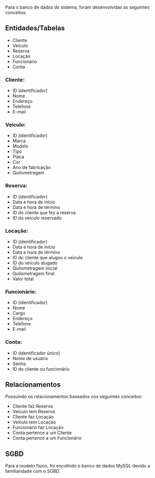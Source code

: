 Para o banco de dados do sistema, foram desenvolvidas as seguintes conceitos:

## Entidades/Tabelas
-   Cliente
-   Veículo
-   Reserva
-   Locação
-   Funcionário
-   Conta

### Cliente:
-   ID (identificador)
-   Nome
-   Endereço
-   Telefone
-   E-mail

### Veículo:
-   ID (identificador)
-   Marca
-   Modelo
-   Tipo
-   Placa
-   Cor
-   Ano de fabricação
-   Quilometragem

### Reserva:
-   ID (identificador)
-   Data e hora de início
-   Data e hora de término
-   ID do cliente que fez a reserva
-   ID do veículo reservado

### Locação:

-   ID (identificador)
-   Data e hora de início
-   Data e hora de término
-   ID do cliente que alugou o veículo
-   ID do veículo alugado
-   Quilometragem inicial
-   Quilometragem final
-   Valor total

### Funcionário:

-   ID (identificador)
-   Nome
-   Cargo
-   Endereço
-   Telefone
-   E-mail

### Conta:

-   ID (identificador único)
-   Nome de usuário
-   Senha
-   ID do cliente ou funcionário

## Relacionamentos
Possuindo os relacionamentos baseados nos seguintes conceitos:
-   Cliente faz Reserva
-   Veículo tem Reserva
-   Cliente faz Locação
-   Veículo tem Locação 
-   Funcionário faz Locação
-   Conta pertence a um Cliente
-   Conta pertence a um Funcionário

## SGBD
Para a modelo físico, foi encolhido o banco de dados MySQL devido a familiaridade com o SGBD.

